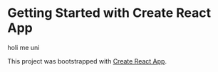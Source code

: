 # Getting Started with Create React App
holi me uni 

This project was bootstrapped with [Create React App](https://github.com/facebook/create-react-app).
